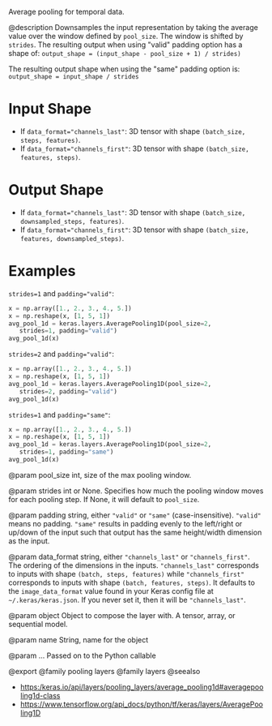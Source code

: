 Average pooling for temporal data.

@description
Downsamples the input representation by taking the average value over the
window defined by `pool_size`. The window is shifted by `strides`.  The
resulting output when using "valid" padding option has a shape of:
`output_shape = (input_shape - pool_size + 1) / strides)`

The resulting output shape when using the "same" padding option is:
`output_shape = input_shape / strides`

# Input Shape
- If `data_format="channels_last"`:
    3D tensor with shape `(batch_size, steps, features)`.
- If `data_format="channels_first"`:
    3D tensor with shape `(batch_size, features, steps)`.

# Output Shape
- If `data_format="channels_last"`:
    3D tensor with shape `(batch_size, downsampled_steps, features)`.
- If `data_format="channels_first"`:
    3D tensor with shape `(batch_size, features, downsampled_steps)`.

# Examples
`strides=1` and `padding="valid"`:

```python
x = np.array([1., 2., 3., 4., 5.])
x = np.reshape(x, [1, 5, 1])
avg_pool_1d = keras.layers.AveragePooling1D(pool_size=2,
   strides=1, padding="valid")
avg_pool_1d(x)
```

`strides=2` and `padding="valid"`:

```python
x = np.array([1., 2., 3., 4., 5.])
x = np.reshape(x, [1, 5, 1])
avg_pool_1d = keras.layers.AveragePooling1D(pool_size=2,
   strides=2, padding="valid")
avg_pool_1d(x)
```

`strides=1` and `padding="same"`:

```python
x = np.array([1., 2., 3., 4., 5.])
x = np.reshape(x, [1, 5, 1])
avg_pool_1d = keras.layers.AveragePooling1D(pool_size=2,
   strides=1, padding="same")
avg_pool_1d(x)
```

@param pool_size
int, size of the max pooling window.

@param strides
int or None. Specifies how much the pooling window moves
for each pooling step. If None, it will default to `pool_size`.

@param padding
string, either `"valid"` or `"same"` (case-insensitive).
`"valid"` means no padding. `"same"` results in padding evenly to
the left/right or up/down of the input such that output has the same
height/width dimension as the input.

@param data_format
string, either `"channels_last"` or `"channels_first"`.
The ordering of the dimensions in the inputs. `"channels_last"`
corresponds to inputs with shape `(batch, steps, features)`
while `"channels_first"` corresponds to inputs with shape
`(batch, features, steps)`. It defaults to the `image_data_format`
value found in your Keras config file at `~/.keras/keras.json`.
If you never set it, then it will be `"channels_last"`.

@param object
Object to compose the layer with. A tensor, array, or sequential model.

@param name
String, name for the object

@param ...
Passed on to the Python callable

@export
@family pooling layers
@family layers
@seealso
+ <https:/keras.io/api/layers/pooling_layers/average_pooling1d#averagepooling1d-class>
+ <https://www.tensorflow.org/api_docs/python/tf/keras/layers/AveragePooling1D>
